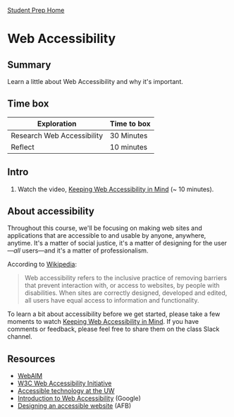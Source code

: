 [Student Prep Home](README.md)  

# Web Accessibility

## Summary
Learn a little about Web Accessibility and why it's important.

## Time box

Exploration | Time to box |
------------|----------|
Research Web Accessibility | 30 Minutes
Reflect  | 10 minutes |

## Intro

1. Watch the video, [Keeping Web Accessibility in Mind](https://youtu.be/yx7hdQqf8lE) (~ 10 minutes).

## About accessibility

Throughout this course, we'll be focusing on making web sites and applications that are accessible to and usable by anyone, anywhere, anytime. It's a matter of social justice, it's a matter of designing for the user&mdash;*all* users&mdash;and it's a matter of professionalism.

According to [Wikipedia](https://en.wikipedia.org/wiki/Web_accessibility):

> Web accessibility refers to the inclusive practice of removing barriers that prevent interaction with, or access to websites, by people with disabilities. When sites are correctly designed, developed and edited, all users have equal access to information and functionality.

To learn a bit about accessibility before we get started, please take a few moments to watch [Keeping Web Accessibility in Mind](https://youtu.be/yx7hdQqf8lE). If you have comments or feedback, please feel free to share them on the class Slack channel.

## Resources

- [WebAIM](http://webaim.org/)
- [W3C Web Accessibility Initiative](https://www.w3.org/WAI/intro/accessibility.php)
- [Accessible technology at the UW](http://www.washington.edu/accessibility/web/)
- [Introduction to Web Accessibility](https://developers.googleblog.com/2013/09/make-your-website-more-accessible-to.html) (Google)
- [Designing an accessible website](http://www.afb.org/info/programs-and-services/technology-evaluation/creating-accessible-websites/123) (AFB)

